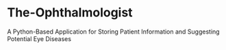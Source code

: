 # The-Ophthalmologist
A Python-Based Application for Storing Patient Information and Suggesting Potential Eye Diseases 
